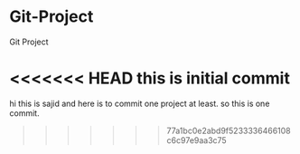 # Git-Project
Git Project

<<<<<<< HEAD
this is initial commit
=======
hi this is sajid and here is to commit one project at least. so this is one commit.
>>>>>>> 77a1bc0e2abd9f5233336466108c6c97e9aa3c75
